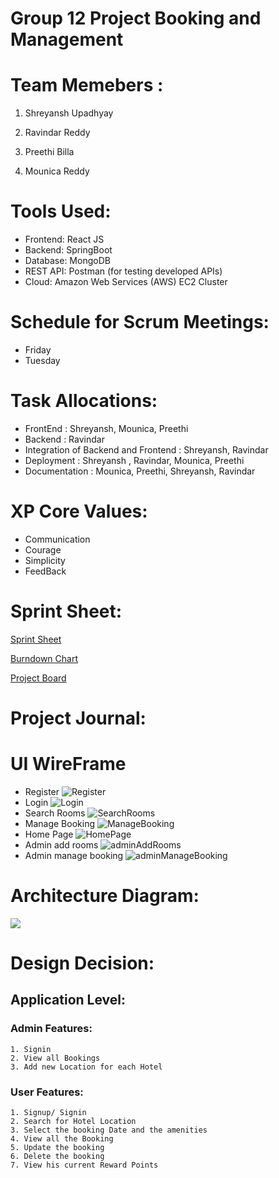 # Group 12 Project Booking and Management

# Team Memebers :

1) Shreyansh Upadhyay 

2) Ravindar Reddy 

3) Preethi Billa 

4) Mounica Reddy

# Tools Used:

 * Frontend: React JS
 * Backend: SpringBoot
 * Database: MongoDB
 * REST API: Postman (for testing developed APIs)
 * Cloud: Amazon Web Services (AWS) EC2 Cluster

# Schedule for Scrum Meetings:

 * Friday
 * Tuesday

# Task Allocations:

 * FrontEnd : Shreyansh, Mounica, Preethi
 * Backend : Ravindar
 * Integration of Backend and Frontend : Shreyansh, Ravindar
 * Deployment : Shreyansh , Ravindar, Mounica, Preethi
 * Documentation : Mounica, Preethi, Shreyansh, Ravindar

# XP Core Values:

 * Communication
 * Courage
 * Simplicity
 * FeedBack

# Sprint Sheet:

[Sprint Sheet](https://github.com/gopinathsjsu/team-project-incognito/blob/main/Documentation/Scrum_Journal_202.xlsx)

[Burndown Chart](https://docs.google.com/spreadsheets/d/12HDOMYoLC3ENJTQOy0CME6LnWqeNuzJCaCU8Bj9qWb8/edit#gid=1503773425)

[Project Board](https://trello.com/b/PjHUdO26/weeklyprogresscmpe202)

# Project Journal:



# UI WireFrame
* Register
![Register](/Wireframes/Signuppage.png)
* Login
![Login](/Wireframes/LoginPage.png)
* Search Rooms
![SearchRooms](/Wireframes/SearchHotels.png)
* Manage Booking
![ManageBooking](/Wireframes/ManageBooking.png)
* Home Page
![HomePage](/Wireframes/HomePage.png)
* Admin add rooms
![adminAddRooms](/Wireframes/adminAddRooms.png)
* Admin manage booking
![adminManageBooking](/Wireframes/adminManageBookin.png)

# Architecture Diagram:

![](Architecture_Diagram.png)


# Design Decision:

## Application Level:

### Admin Features:

    1. Signin
    2. View all Bookings
    3. Add new Location for each Hotel

### User Features:

    1. Signup/ Signin
    2. Search for Hotel Location
    3. Select the booking Date and the amenities
    4. View all the Booking
    5. Update the booking
    6. Delete the booking
    7. View his current Reward Points



